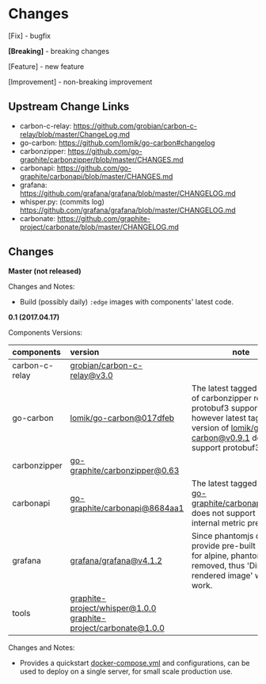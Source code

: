 Changes
===============

[Fix] - bugfix

**[Breaking]** - breaking changes

[Feature] - new feature

[Improvement] - non-breaking improvement

Upstream Change Links
----------------------

* carbon-c-relay: https://github.com/grobian/carbon-c-relay/blob/master/ChangeLog.md
* go-carbon: https://github.com/lomik/go-carbon#changelog
* carbonzipper: https://github.com/go-graphite/carbonzipper/blob/master/CHANGES.md
* carbonapi: https://github.com/go-graphite/carbonapi/blob/master/CHANGES.md
* grafana: https://github.com/grafana/grafana/blob/master/CHANGELOG.md
* whisper.py: (commits log) https://github.com/grafana/grafana/blob/master/CHANGELOG.md
* carbonate: https://github.com/graphite-project/carbonate/blob/master/CHANGELOG.md

Changes
----------

**Master (not released)**

Changes and Notes:

  - Build (possibly daily) `:edge` images with components' latest code.

**0.1 (2017.04.17)**

Components Versions:

| components | version | note |
| :---       | :---    | ---  |
| carbon-c-relay | [grobian/carbon-c-relay@v3.0](https://github.com/grobian/carbon-c-relay/tree/v3.0) |  |
| go-carbon |  [lomik/go-carbon@017dfeb](https://github.com/lomik/go-carbon/tree/017dfeb) | The latest tagged version of carbonzipper requires protobuf3 support, however latest tagged version of [lomik/go-carbon@v0.9.1](https://github.com/lomik/go-carbon/tree/v0.9.1) does not support protobuf3. |
| carbonzipper | [go-graphite/carbonzipper@0.63](https://github.com/go-graphite/carbonzipper/tree/0.63) | |
| carbonapi | [go-graphite/carbonapi@8684aa1](https://github.com/go-graphite/tree/8684aa1) | The latest tagged version [go-graphite/carbonapi@0.7.0](https://github.com/go-graphite/carbonapi/tree/0.7.0) does not support settings internal metric prefix. |
| grafana | [grafana/grafana@v4.1.2](https://github.com/grafana/grafana/tree/v4.1.2) | Since phantomjs does not provide pre-built binary for alpine, phantomjs is removed, thus 'Direct link rendered image' won't work. |
| tools | [graphite-project/whisper@1.0.0](https://github.com/graphite-project/whisper/tree/1.0.0)<br>[graphite-project/carbonate@1.0.0](https://github.com/graphite-project/carbonate/tree/1.0.0) | |

Changes and Notes:

  - Provides a quickstart [docker-compose.yml](https://github.com/openmetric/openmetric/blob/0.1/quickstart/docker-compose.yml)
    and configurations, can be used to deploy on a single server, for small scale production use.
